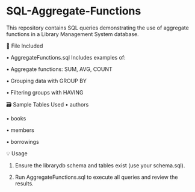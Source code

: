 # SQL-Aggregate-Functions

This repository contains SQL queries demonstrating the use of aggregate functions in a Library Management System database.

📂 File Included

•  AggregateFunctions.sql
    Includes examples of:

   •  Aggregate functions: SUM, AVG, COUNT

   •  Grouping data with GROUP BY

   •  Filtering groups with HAVING

🗃️ Sample Tables Used
•  authors

•  books

•  members

•   borrowings

💡 Usage
1. Ensure the librarydb schema and tables exist (use your schema.sql).

2. Run AggregateFunctions.sql to execute all queries and review the results.
